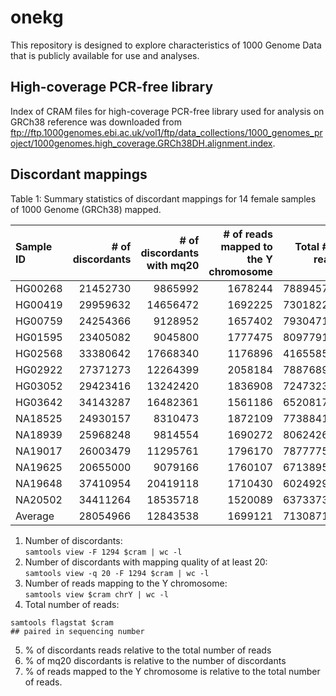 # onekg
This repository is designed to explore characteristics of 1000 Genome Data that is publicly available for use and analyses.

## High-coverage PCR-free library
Index of CRAM files for high-coverage PCR-free library used for analysis on GRCh38 reference was downloaded from ftp://ftp.1000genomes.ebi.ac.uk/vol1/ftp/data_collections/1000_genomes_project/1000genomes.high_coverage.GRCh38DH.alignment.index.

## Discordant mappings

Table 1: Summary statistics of discordant mappings for 14 female samples of 1000 Genome (GRCh38) mapped.  


|Sample ID|# of discordants|# of discordants with mq20|# of reads mapped to the Y chromosome|Total # of reads|% of discordants|% of mq20 discordants|% of reads mapped to the Y chromosome|
|:---|---:|---:|---:|---:|---:|---:|---:|
|HG00268|21452730|9865992|1678244|788945768|2.72|45.99|0.21|
|HG00419|29959632|14656472|1692225|730182210|4.10|48.92|0.23|
|HG00759|24254366|9128952|1657402|793047110|3.06|37.64|0.21|
|HG01595|23405082|9045800|1777475|809779196|2.89|38.65|0.22|
|HG02568|33380642|17668340|1176896|416558544|8.01|52.93|0.28|
|HG02922|27371273|12264399|2058184|788768948|3.47|44.81|0.26|
|HG03052|29423416|13242420|1836908|724732312|4.06|45.01|0.25|
|HG03642|34143287|16482361|1561186|652081788|5.24|48.27|0.24|
|NA18525|24930157|8310473|1872109|773884178|3.22|33.34|0.24|
|NA18939|25968248|9814554|1690272|806242620|3.22|37.79|0.21|
|NA19017|26003479|11295761|1796170|787777536|3.30|43.44|0.23|
|NA19625|20655000|9079166|1760107|671389540|3.08|43.96|0.26|
|NA19648|37410954|20419118|1710430|602492930|6.21|54.58|0.28|
|NA20502|34411264|18535718|1520089|637337378|5.40|53.87|0.24|
|Average|28054966|12843538|1699121|713087147|4.14|44.94|0.24|  

1. Number of discordants:  
```samtools view -F 1294 $cram | wc -l```  
2. Number of discordants with mapping quality of at least 20:  
```samtools view -q 20 -F 1294 $cram | wc -l```  
3. Number of reads mapping to the Y chromosome:  
```samtools view $cram chrY | wc -l```  
4. Total number of reads:  
```
samtools flagstat $cram
## paired in sequencing number
```
5. % of discordants reads relative to the total number of reads
6. % of mq20 discordants is relative to the number of discordants
7. % of reads mapped to the Y chromosome is relative to the total number of reads.
